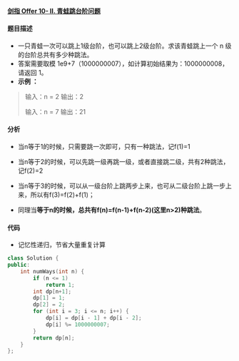 #### [剑指 Offer 10- II. 青蛙跳台阶问题](https://leetcode-cn.com/problems/qing-wa-tiao-tai-jie-wen-ti-lcof/)

#### 题目描述

- 一只青蛙一次可以跳上1级台阶，也可以跳上2级台阶。求该青蛙跳上一个 n 级的台阶总共有多少种跳法。
- 答案需要取模 1e9+7（1000000007），如计算初始结果为：1000000008，请返回 1。
- **示例 ：**

> 输入：n = 2
> 输出：2
>
> 输入：n = 7
> 输出：21

#### 分析

- 当n等于1的时候，只需要跳一次即可，只有一种跳法，记f(1)=1
- 当n等于2的时候，可以先跳一级再跳一级，或者直接跳二级，共有2种跳法，记f(2)=2
- 当n等于3的时候，可以从一级台阶上跳两步上来，也可从二级台阶上跳一步上来，所以有f(3)=f(2)+f(1)；

- 同理当**等于n的时候，总共有f(n)=f(n-1)+f(n-2)(这里n>2)种跳法**。

#### 代码

- 记忆性递归，节省大量重复计算

```c++
class Solution {
public:
    int numWays(int n) {
        if (n <= 1)
            return 1;
        int dp[n+1];
        dp[1] = 1;
        dp[2] = 2;
        for (int i = 3; i <= n; i++) {
            dp[i] = dp[i - 1] + dp[i - 2];
            dp[i] %= 1000000007;
        }
        return dp[n];
    }
};
```

